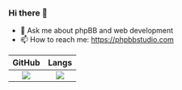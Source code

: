 ### Hi there 👋

- 💬 Ask me about phpBB and web development
- 📫 How to reach me: https://phpbbstudio.com

GitHub|Langs
:---:|:---:
<a href="https://github.com/anuraghazra/github-readme-stats"><img align="center" src="https://github-readme-stats.vercel.app/api?username=3D-I&count_private=trues&show_icons=true&theme=dark" /></a>|<a href="https://github.com/anuraghazra/convoychat"><img align="center" src="https://github-readme-stats.vercel.app/api/top-langs/?username=3D-I&count_private=trues&show_icons=true&theme=dark&layout=compact" /></a>
